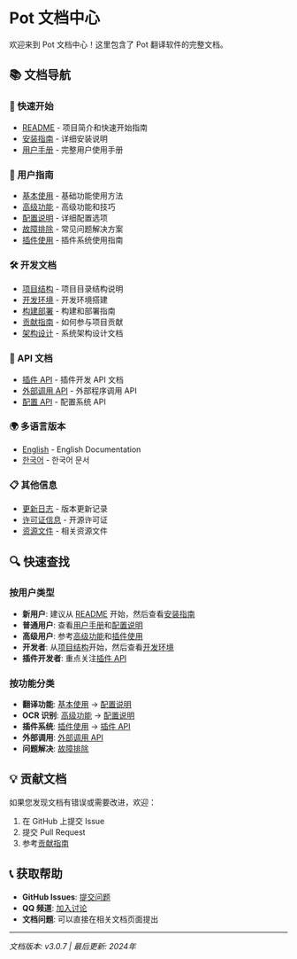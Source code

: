 # Pot 文档中心

欢迎来到 Pot 文档中心！这里包含了 Pot 翻译软件的完整文档。

## 📚 文档导航

### 🚀 快速开始

-   [README](README.md) - 项目简介和快速开始指南
-   [安装指南](user-guides/installation.md) - 详细安装说明
-   [用户手册](user-guides/user-manual.md) - 完整用户使用手册

### 👥 用户指南

-   [基本使用](user-guides/basic-usage.md) - 基础功能使用方法
-   [高级功能](user-guides/advanced-features.md) - 高级功能和技巧
-   [配置说明](user-guides/configuration.md) - 详细配置选项
-   [故障排除](user-guides/troubleshooting.md) - 常见问题解决方案
-   [插件使用](user-guides/plugins.md) - 插件系统使用指南

### 🛠️ 开发文档

-   [项目结构](development/project-structure.md) - 项目目录结构说明
-   [开发环境](development/development-setup.md) - 开发环境搭建
-   [构建部署](development/build-and-deploy.md) - 构建和部署指南
-   [贡献指南](development/contributing.md) - 如何参与项目贡献
-   [架构设计](development/architecture.md) - 系统架构设计文档

### 📖 API 文档

-   [插件 API](api/plugin-api.md) - 插件开发 API 文档
-   [外部调用 API](api/external-api.md) - 外部程序调用 API
-   [配置 API](api/config-api.md) - 配置系统 API

### 🌍 多语言版本

-   [English](README_EN.md) - English Documentation
-   [한국어](user-guides/README_KR.md) - 한국어 문서

### 📋 其他信息

-   [更新日志](CHANGELOG.md) - 版本更新记录
-   [许可证信息](LICENSE.md) - 开源许可证
-   [资源文件](assets/) - 相关资源文件

## 🔍 快速查找

### 按用户类型

-   **新用户**: 建议从 [README](README.md) 开始，然后查看[安装指南](user-guides/installation.md)
-   **普通用户**: 查看[用户手册](user-guides/user-manual.md)和[配置说明](user-guides/configuration.md)
-   **高级用户**: 参考[高级功能](user-guides/advanced-features.md)和[插件使用](user-guides/plugins.md)
-   **开发者**: 从[项目结构](development/project-structure.md)开始，然后查看[开发环境](development/development-setup.md)
-   **插件开发者**: 重点关注[插件 API](api/plugin-api.md)

### 按功能分类

-   **翻译功能**: [基本使用](user-guides/basic-usage.md) → [配置说明](user-guides/configuration.md)
-   **OCR 识别**: [高级功能](user-guides/advanced-features.md) → [配置说明](user-guides/configuration.md)
-   **插件系统**: [插件使用](user-guides/plugins.md) → [插件 API](api/plugin-api.md)
-   **外部调用**: [外部调用 API](api/external-api.md)
-   **问题解决**: [故障排除](user-guides/troubleshooting.md)

## 💡 贡献文档

如果您发现文档有错误或需要改进，欢迎：

1. 在 GitHub 上提交 Issue
2. 提交 Pull Request
3. 参考[贡献指南](development/contributing.md)

## 📞 获取帮助

-   **GitHub Issues**: [提交问题](https://github.com/pot-app/pot-desktop/issues)
-   **QQ 频道**: [加入讨论](https://pd.qq.com/s/akns94e1r)
-   **文档问题**: 可以直接在相关文档页面提出

---

_文档版本: v3.0.7 | 最后更新: 2024年_
